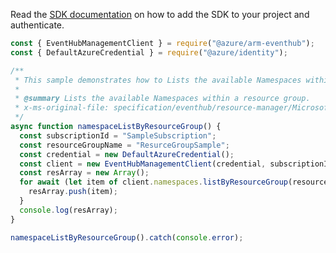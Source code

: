 Read the [SDK documentation](https://github.com/Azure/azure-sdk-for-js/blob/%40azure%2Farm-eventhub_5.0.1/sdk/eventhub/arm-eventhub/README.md) on how to add the SDK to your project and authenticate.

```javascript
const { EventHubManagementClient } = require("@azure/arm-eventhub");
const { DefaultAzureCredential } = require("@azure/identity");

/**
 * This sample demonstrates how to Lists the available Namespaces within a resource group.
 *
 * @summary Lists the available Namespaces within a resource group.
 * x-ms-original-file: specification/eventhub/resource-manager/Microsoft.EventHub/stable/2021-11-01/examples/NameSpaces/EHNameSpaceListByResourceGroup.json
 */
async function namespaceListByResourceGroup() {
  const subscriptionId = "SampleSubscription";
  const resourceGroupName = "ResurceGroupSample";
  const credential = new DefaultAzureCredential();
  const client = new EventHubManagementClient(credential, subscriptionId);
  const resArray = new Array();
  for await (let item of client.namespaces.listByResourceGroup(resourceGroupName)) {
    resArray.push(item);
  }
  console.log(resArray);
}

namespaceListByResourceGroup().catch(console.error);
```
